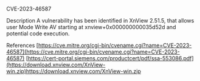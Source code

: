 CVE-2023-46587

Description
A vulnerability has been identified in XnView 2.51.5, that allows user Mode Write AV starting at xnview+0x000000000035d52d and potential code execution.

References
[https://cve.mitre.org/cgi-bin/cvename.cgi?name=CVE-2023-46587](https://cve.mitre.org/cgi-bin/cvename.cgi?name=CVE-2023-46587)
[https://cert-portal.siemens.com/productcert/pdf/ssa-553086.pdf](https://download.xnview.com/XnView-win.zip)https://download.xnview.com/XnView-win.zip
